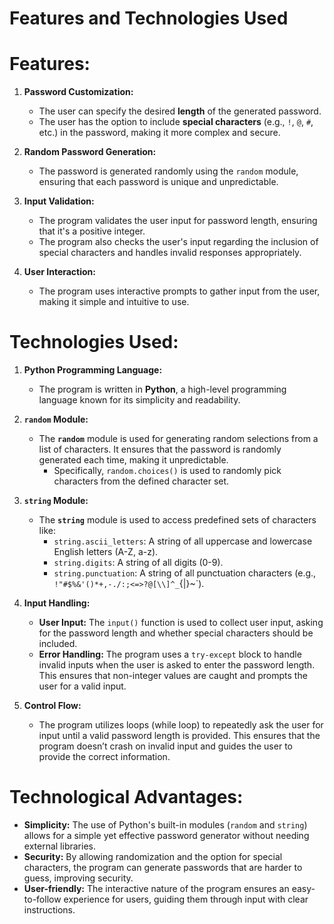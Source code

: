# Features and Technologies Used
# **Features:**

1. **Password Customization:**
   - The user can specify the desired **length** of the generated password.
   - The user has the option to include **special characters** (e.g., `!`, `@`, `#`, etc.) in the password, making it more complex and secure.

2. **Random Password Generation:**
   - The password is generated randomly using the `random` module, ensuring that each password is unique and unpredictable.

3. **Input Validation:**
   - The program validates the user input for password length, ensuring that it's a positive integer.
   - The program also checks the user's input regarding the inclusion of special characters and handles invalid responses appropriately.

4. **User Interaction:**
   - The program uses interactive prompts to gather input from the user, making it simple and intuitive to use.
# **Technologies Used:**

1. **Python Programming Language:**
   - The program is written in **Python**, a high-level programming language known for its simplicity and readability.

2. **`random` Module:**
   - The **`random`** module is used for generating random selections from a list of characters. It ensures that the password is randomly generated each time, making it unpredictable.
     - Specifically, `random.choices()` is used to randomly pick characters from the defined character set.

3. **`string` Module:**
   - The **`string`** module is used to access predefined sets of characters like:
     - `string.ascii_letters`: A string of all uppercase and lowercase English letters (A-Z, a-z).
     - `string.digits`: A string of all digits (0-9).
     - `string.punctuation`: A string of all punctuation characters (e.g., `!"#$%&'()*+,-./:;<=>?@[\\]^_`{|}~`).

4. **Input Handling:**
   - **User Input:** The `input()` function is used to collect user input, asking for the password length and whether special characters should be included.
   - **Error Handling:** The program uses a `try-except` block to handle invalid inputs when the user is asked to enter the password length. This ensures that non-integer values are caught and prompts the user for a valid input.

5. **Control Flow:**
   - The program utilizes loops (while loop) to repeatedly ask the user for input until a valid password length is provided. This ensures that the program doesn’t crash on invalid input and guides the user to provide the correct information.
# **Technological Advantages:**

- **Simplicity:** The use of Python's built-in modules (`random` and `string`) allows for a simple yet effective password generator without needing external libraries.
- **Security:** By allowing randomization and the option for special characters, the program can generate passwords that are harder to guess, improving security.
- **User-friendly:** The interactive nature of the program ensures an easy-to-follow experience for users, guiding them through input with clear instructions.